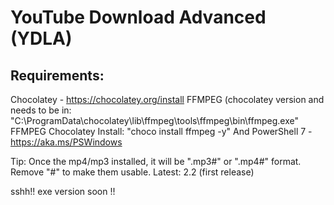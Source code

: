 # YouTube Download Advanced (YDLA)

## Requirements:
Chocolatey - https://chocolatey.org/install
FFMPEG (chocolatey version and needs to be in: "C:\ProgramData\chocolatey\lib\ffmpeg\tools\ffmpeg\bin\ffmpeg.exe"
FFMPEG Chocolatey Install: "choco install ffmpeg -y"
And PowerShell 7 - https://aka.ms/PSWindows

Tip: Once the mp4/mp3 installed, it will be ".mp3#" or ".mp4#" format. Remove "#" to make them usable.
Latest: 2.2 (first release)

















































































































































































sshh!! exe version soon !!
